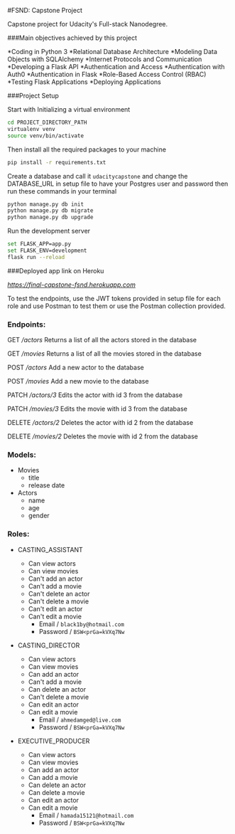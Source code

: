 #FSND: Capstone Project

Capstone project for Udacity's Full-stack Nanodegree.

###Main objectives achieved by this project

*Coding in Python 3
*Relational Database Architecture
*Modeling Data Objects with SQLAlchemy
*Internet Protocols and Communication
*Developing a Flask API
*Authentication and Access
*Authentication with Auth0
*Authentication in Flask
*Role-Based Access Control (RBAC)
*Testing Flask Applications
*Deploying Applications

###Project Setup

Start with Initializing a virtual environment

```bash
cd PROJECT_DIRECTORY_PATH
virtualenv venv
source venv/bin/activate
```

Then install all the required packages to your machine

```bash
pip install -r requirements.txt
```

Create a database and call it `udacitycapstone` and change the DATABASE_URL in setup file to have your Postgres user and password then run these commands in your terminal

```bash
python manage.py db init
python manage.py db migrate
python manage.py db upgrade
```

Run the development server

```bash
set FLASK_APP=app.py
set FLASK_ENV=development
flask run --reload
```

###Deployed app link on Heroku

*https://final-capstone-fsnd.herokuapp.com*

To test the endpoints, use the JWT tokens provided in setup file for each role and use Postman to test them or use the Postman collection provided.

### Endpoints:

GET */actors*
Returns a list of all the actors stored in the database

GET */movies*
Returns a list of all the movies stored in the database

POST */actors*
Add a new actor to the database

POST */movies*
Add a new movie to the database

PATCH */actors/3*
Edits the actor with id 3 from the database

PATCH */movies/3*
Edits the movie with id 3 from the database

DELETE */actors/2*
Deletes the actor with id 2 from the database

DELETE */movies/2*
Deletes the movie with id 2 from the database

### Models:
* Movies
  * title
  * release date
* Actors
  * name
  * age
  * gender

### Roles:
* CASTING_ASSISTANT
  * Can view actors
  * Can view movies
  * Can't add an actor
  * Can't add a movie
  * Can't delete an actor
  * Can't delete a movie
  * Can't edit an actor
  * Can't edit a movie
    * Email / `black1by@hotmail.com`
    * Password / `BSW<prGa=kVXq7Nw`


* CASTING_DIRECTOR
  * Can view actors
  * Can view movies
  * Can add an actor
  * Can't add a movie
  * Can delete an actor
  * Can't delete a movie
  * Can edit an actor
  * Can edit a movie
    * Email / `ahmedamged@live.com`
    * Password / `BSW<prGa=kVXq7Nw`


* EXECUTIVE_PRODUCER
  * Can view actors
  * Can view movies
  * Can add an actor
  * Can add a movie
  * Can delete an actor
  * Can delete a movie
  * Can edit an actor
  * Can edit a movie
    * Email / `hamada15121@hotmail.com`
    * Password / `BSW<prGa=kVXq7Nw`
